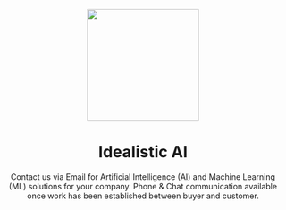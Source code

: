 <p align="center"><img src='https://vagdedes.com/.images/idealistic/logoCircular.png' width='200' height='200'></p> 

# <div align="center">Idealistic AI

<p align="center">Contact us via Email for Artificial Intelligence (AI) and Machine Learning (ML) solutions for your company. Phone & Chat communication available once work has been established between buyer and customer.</p>

